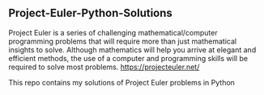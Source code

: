 ## Project-Euler-Python-Solutions
Project Euler is a series of challenging mathematical/computer programming problems that will require more than just mathematical insights to solve. Although mathematics will help you arrive at elegant and efficient methods, the use of a computer and programming skills will be required to solve most problems.
https://projecteuler.net/

This repo contains my solutions of Project Euler problems in Python
